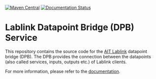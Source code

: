 [![Maven Central](https://img.shields.io/maven-central/v/at.ac.ait.lablink.clients/dpbridge.svg?label=Maven%20Central)](https://search.maven.org/search?q=g:%22at.ac.ait.lablink.clients%22%20AND%20a:%22dpbridge%22)
[![Documentation Status](https://readthedocs.org/projects/ait-lablink-datapoint-bridge/badge/?version=latest)](https://ait-lablink.readthedocs.io/projects/ait-lablink-datapoint-bridge/en/latest/)

# Lablink Datapoint Bridge (DPB) Service

This repository contains the source code for the [AIT Lablink](https://ait-lablink.readthedocs.io/) datapoint bridge (DPB).
The DPB provides the connection between the datapoints (also called services, inputs, outputs etc.) of Lablink clients.

For more information, please refer to the [documentation](https://ait-lablink.readthedocs.io/projects/ait-lablink-datapoint-bridge).
